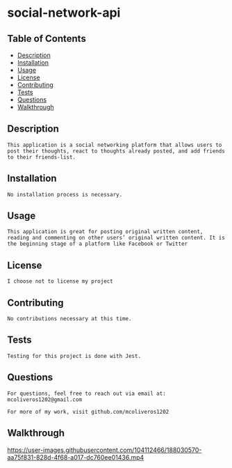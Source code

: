 # social-network-api

  ## Table of Contents
  - [Description](#description)
  - [Installation](#installation)
  - [Usage](#usage)
  - [License](#license)
  - [Contributing](#how-to-contribute)
  - [Tests](#testing)
  - [Questions](#questions)
  - [Walkthrough](#walkthrough)

  ## Description
    This application is a social networking platform that allows users to post their thoughts, react to thoughts already posted, and add friends to their friends-list.

  ## Installation
    No installation process is necessary.

  ## Usage
    This application is great for posting original written content, reading and commenting on other users’ original written content. It is the beginning stage of a platform like Facebook or Twitter

  ## License
    I choose not to license my project 
    
  ## Contributing
    No contributions necessary at this time.

  ## Tests
    Testing for this project is done with Jest.

  ## Questions
    For questions, feel free to reach out via email at:
    mcoliveros1202@gmail.com

    For more of my work, visit github.com/mcoliveros1202
    
    
## Walkthrough
https://user-images.githubusercontent.com/104112466/188030570-aa75f831-828d-4f68-a017-dc760ee01436.mp4

